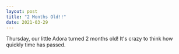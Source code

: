```yaml
---
layout: post
title: "2 Months Old!!"
date: 2021-03-29
---
```


Thursday, our little Adora turned 2 months old! It's crazy to think how quickly time has passed.

[](/assets/img/PXL_20210329_151504105.jpg)